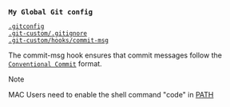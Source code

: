 <samp><b>My Global Git config</b></samp>

[`.gitconfig`](./.gitconfig)<br>
[`.git-custom/.gitignore`](./.git-custom/.gitignore)<br>
[`.git-custom/hooks/commit-msg`](./.git-custom/hooks/commit-msg)

The commit-msg hook ensures that commit messages follow the [`Conventional Commit`](https://www.conventionalcommits.org/en/v1.0.0/#summary) format.

> [!NOTE]
> MAC Users need to enable the shell command "code" in [PATH](https://code.visualstudio.com/docs/setup/mac#_launching-from-the-command-line)
